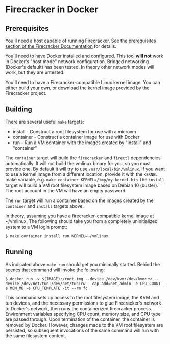 # Firecracker in Docker #

## Prerequisites ##

You'll need a host capable of running Firecracker. See the [prerequisites section of the Firecracker Documentation](https://github.com/firecracker-microvm/firecracker/blob/master/docs/getting-started.md#prerequisites) for details.

You'll need to have Docker installed and configured. This tool **will not** work in Docker's "host mode" network configuration. Bridged networking (Docker's default) has been tested. In theory other network modes will work, but they are untested.

You'll need to have a Firecracker-compatible Linux kernel image. You can either build your own, or [download](https://s3.amazonaws.com/spec.ccfc.min/img/hello/kernel/hello-vmlinux.bin) the kernel image provided by the Firecracker project.

## Building ##

There are several useful `make` targets:

* install   - Construct a root filesystem for use with a microvm
* container - Construct a container image for use with Docker
* run       - Run a VM container with the images created by "install" and "container"

The `container` target will build the `firecracker` and `firectl` dependencies automatically. It will not build the vmlinux binary for you, so you must provide one. By default it will try to use `/usr/local/bin/vmlinux`. If you want to use a kernel image from a different location, provide it with the `KERNEL` make variable, e.g. `make container KERNEL=/tmp/my-kernel.bin`
The `install` target will build a VM root filesystem image based on Debian 10 (buster). The root account in the VM will have an empty password.

The `run` target will run a container based on the images created by the `container` and `install` targets above.

In theory, assuming you have a firecracker-compatible kernel image at ~/vmlinux, The following should take you from a completely uninitialized system to a VM login prompt:

`$ make container install run KERNEL=~/vmlinux`

## Running ##

As indicated above `make run` should get you minimally started. Behind the scenes that command will invoke the following:

`$ docker run -v $(IMAGE):/root.img --device /dev/kvm:/dev/kvm:rw --device /dev/net/tun:/dev/net/tun:rw --cap-add=net_admin -e CPU_COUNT -e MEM_MB -e CPU_TEMPLATE -it --rm fc`

This command sets up access to the root filesystem image, the KVM and tun devices, and the necessary permissions to glue Firecracker's network to Docker's network, then runs the containerized firecracker process. Environment variables specifying CPU count, memory size, and CPU type are passed through. Upon termination of the container, the container is removed by Docker. However, changes made to the VM root filesystem are persisted, so subsequent invocations of the same command will run with the same filesystem content.
